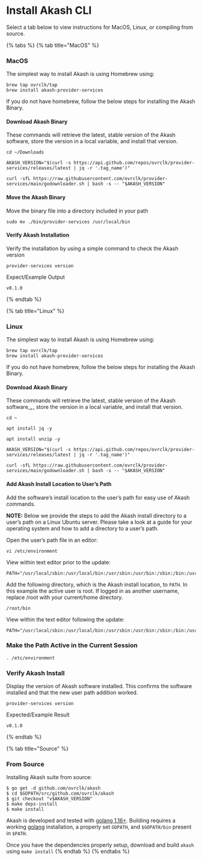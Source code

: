 # Install Akash CLI

Select a tab below to view instructions for MacOS, Linux, or compiling from source.

{% tabs %}
{% tab title="MacOS" %}
### MacOS

The simplest way to install Akash is using Homebrew using:

```
brew tap ovrclk/tap
brew install akash-provider-services
```

If you do not have homebrew, follow the below steps for installing the Akash Binary.

#### Download Akash Binary

These commands will retrieve the latest, stable version of the Akash software, store the version in a local variable, and install that version.

```
cd ~/Downloads

AKASH_VERSION="$(curl -s https://api.github.com/repos/ovrclk/provider-services/releases/latest | jq -r '.tag_name')"

curl -sfL https://raw.githubusercontent.com/ovrclk/provider-services/main/godownloader.sh | bash -s -- "$AKASH_VERSION"
```

#### Move the Akash Binary

Move the binary file into a directory included in your path

```
sudo mv ./bin/provider-services /usr/local/bin
```

#### Verify Akash Installation

Verify the installation by using a simple command to check the Akash version

```
provider-services version
```

Expect/Example Output

```
v0.1.0
```
{% endtab %}

{% tab title="Linux" %}
### Linux

The simplest way to install Akash is using Homebrew using:

```
brew tap ovrclk/tap
brew install akash-provider-services
```

If you do not have homebrew, follow the below steps for installing the Akash Binary.

#### Download Akash Binary

These commands will retrieve the latest, stable version of the Akash software\_**,**\_ store the version in a local variable, and install that version.

```
cd ~

apt install jq -y

apt install unzip -y

AKASH_VERSION="$(curl -s https://api.github.com/repos/ovrclk/provider-services/releases/latest | jq -r '.tag_name')"

curl -sfL https://raw.githubusercontent.com/ovrclk/provider-services/main/godownloader.sh | bash -s -- "$AKASH_VERSION"
```

#### Add Akash Install Location to User’s Path

Add the software’s install location to the user’s path for easy use of Akash commands.

**NOTE:** Below we provide the steps to add the Akash install directory to a user’s path on a Linux Ubuntu server. Please take a look at a guide for your operating system and how to add a directory to a user’s path.

Open the user’s path file in an editor:

```
vi /etc/environment
```

View within text editor prior to the update:

```
PATH="/usr/local/sbin:/usr/local/bin:/usr/sbin:/usr/bin:/sbin:/bin:/usr/games:/usr/local/games:/snap/bin"
```

Add the following directory, which is the Akash install location, to `PATH`. In this example the active user is root. If logged in as another username, replace /root with your current/home directory.

```
/root/bin
```

View within the text editor following the update:

```
PATH="/usr/local/sbin:/usr/local/bin:/usr/sbin:/usr/bin:/sbin:/bin:/usr/games:/usr/local/games:/snap/bin:/root/bin"
```

### Make the Path Active in the Current Session

```
. /etc/environment
```

### Verify Akash Install

Display the version of Akash software installed. This confirms the software installed and that the new user path addition worked.

```
provider-services version
```

Expected/Example Result

```
v0.1.0
```
{% endtab %}

{% tab title="Source" %}
### From Source

Installing Akash suite from source:

```
$ go get -d github.com/ovrclk/akash
$ cd $GOPATH/src/github.com/ovrclk/akash
$ git checkout "v$AKASH_VERSION"
$ make deps-install
$ make install
```

Akash is developed and tested with [golang 1.16+](https://golang.org/). Building requires a working [golang](https://golang.org/) installation, a properly set `GOPATH`, and `$GOPATH/bin` present in `$PATH`.

Once you have the dependencies properly setup, download and build `akash` using `make install`
{% endtab %}
{% endtabs %}
